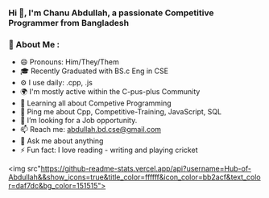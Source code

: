 ### Hi 👋, I'm Chanu Abdullah, a passionate Competitive Programmer from Bangladesh


### 💫 About Me :
- 😄 Pronouns: Him/They/Them
- 🎓 Recently Graduated with BS.c Eng in CSE
- ⚙️ I use daily: .cpp, .js
- 🌍 I'm mostly active within the C-pus-plus Community
- 🌱 Learning all about Competive Programming
- 💬 Ping me about Cpp, Competitive-Training, JavaScript, SQL
- 🤔 I’m looking for a Job opportunity.
- 📫 Reach me: abdullah.bd.cse@gmail.com
- 💬 Ask me about anything
- ⚡ Fun fact: I love reading - writing and playing cricket

<img src"https://github-readme-stats.vercel.app/api?username=Hub-of-Abdullah&&show_icons=true&title_color=ffffff&icon_color=bb2acf&text_color=daf7dc&bg_color=151515">
